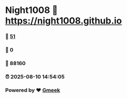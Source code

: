 # Night1008 :link: https://night1008.github.io 
### :page_facing_up: [51](https://night1008.github.io/tag.html) 
### :speech_balloon: 0 
### :hibiscus: 88160 
### :alarm_clock: 2025-08-10 14:54:05 
### Powered by :heart: [Gmeek](https://github.com/Meekdai/Gmeek)

